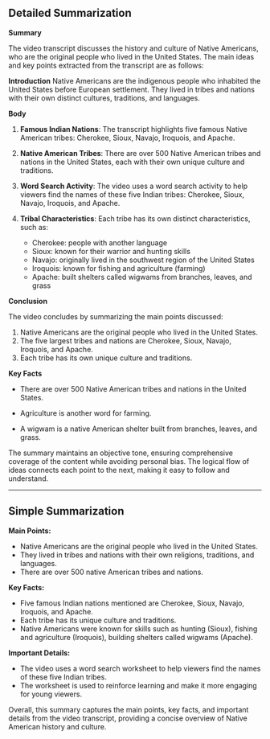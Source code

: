 ## Detailed Summarization

**Summary**

The video transcript discusses the history and culture of Native Americans, who are the original people who lived in the United States. The main ideas and key points extracted from the transcript are as follows:

**Introduction**
Native Americans are the indigenous people who inhabited the United States before European settlement. They lived in tribes and nations with their own distinct cultures, traditions, and languages.

**Body**

1. **Famous Indian Nations**: The transcript highlights five famous Native American tribes: Cherokee, Sioux, Navajo, Iroquois, and Apache.

2. **Native American Tribes**: There are over 500 Native American tribes and nations in the United States, each with their own unique culture and traditions.

3. **Word Search Activity**: The video uses a word search activity to help viewers find the names of these five Indian tribes: Cherokee, Sioux, Navajo, Iroquois, and Apache.

4. **Tribal Characteristics**: Each tribe has its own distinct characteristics, such as:
   * Cherokee: people with another language
   *  Sioux: known for their warrior and hunting skills
   * Navajo: originally lived in the southwest region of the United States
   * Iroquois: known for fishing and agriculture (farming)
   * Apache: built shelters called wigwams from branches, leaves, and grass 

**Conclusion**

The video concludes by summarizing the main points discussed:

1. Native Americans are the original people who lived in the United States.
2. The five largest tribes and nations are Cherokee, Sioux, Navajo, Iroquois, and Apache.
3. Each tribe has its own unique culture and traditions.

**Key Facts**

* There are over 500 Native American tribes and nations in the United States.

* Agriculture is another word for farming.

* A wigwam is a native American shelter built from branches, leaves, and grass.

The summary maintains an objective tone, ensuring comprehensive coverage of the content while avoiding personal bias. The logical flow of ideas connects each point to the next, making it easy to follow and understand.

---
## Simple Summarization

**Main Points:**

* Native Americans are the original people who lived in the United States.
* They lived in tribes and nations with their own religions, traditions, and languages.
* There are over 500 native American tribes and nations.

**Key Facts:**

* Five famous Indian nations mentioned are Cherokee, Sioux, Navajo, Iroquois, and Apache.
* Each tribe has its unique culture and traditions.
* Native Americans were known for skills such as hunting (Sioux), fishing and agriculture (Iroquois), building shelters called wigwams (Apache).

**Important Details:**

* The video uses a word search worksheet to help viewers find the names of these five Indian tribes.
* The worksheet is used to reinforce learning and make it more engaging for young viewers.

Overall, this summary captures the main points, key facts, and important details from the video transcript, providing a concise overview of Native American history and culture.